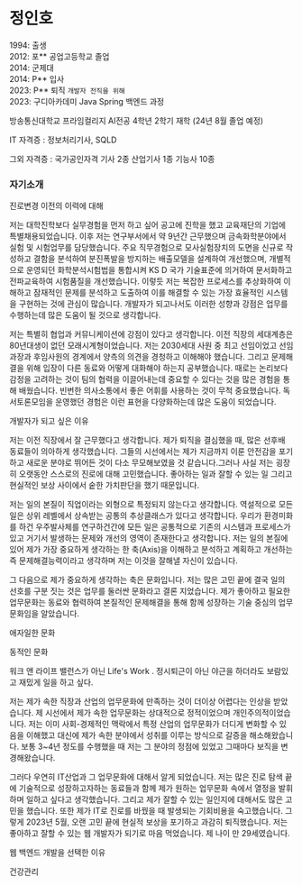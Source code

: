 # 정인호

1994: 출생  
2012: 포** 공업고등학교 졸업  
2014: 군제대  
2014: P** 입사  
2023: P** 퇴직 `개발자 전직을 위해 `  
2023: 구디아카데미 Java Spring 백엔드 과정 

방송통신대학교 프라임컬리지 AI전공 4학년 2학기 재학 (24년 8월 졸업 예정)

IT 자격증 : 정보처리기사, SQLD

그외 자격증 : 국가공인자격 기사 2종 산업기사 1종 기능사 10종

### 자기소개

진로변경 이전의 이력에 대해

저는 대학진학보다 실무경험을 먼저 하고 싶어 공고에 진학을 했고 교육재단의 기업에 특별채용되었습니다. 이후 저는 연구부서에서 약 9년간 근무했으며 금속화학분야에서 실험 및 시험업무를 담당했습니다. 주요 직무경험으로 모사실험장치의 도면을 신규로 작성하고 결함을 분석하여 분진폭발을 방지하는 배출모델을 설계하여 개선했으며, 개별적으로 운영되던 화학분석시험법을 통합시켜 KS D 국가 기술표준에 의거하여 문서화하고 전파교육하여 시험품질을 개선했습니다. 이렇듯 저는 복잡한 프로세스를 추상화하여 이해하고 잠재적인 문제를 분석하고 도출하여 이를 해결할 수 있는 가장 효율적인 시스템을 구현하는 것에 관심이 많습니다. 개발자가 되고나서도 이러한 성향과 강점은 업무를 수행하는데 많은 도움이 될 것으로 생각합니다.


저는 특별히 협업과 커뮤니케이션에 강점이 있다고 생각합니다. 이전 직장의 세대계층은 80년대생이 없던 모래시계형이었습니다. 저는 2030세대 사원 중 최고 선임이었고 선임과장과 후임사원의 경계에서 양측의 의견을 경청하고 이해해야 했습니다. 그리고 문제해결을 위해 입장이 다른 동료와 어떻게 대화해야 하는지 공부했습니다. 때로는 논리보다 감정을 고려하는 것이 팀의 협력을 이끌어내는데 중요할 수 있다는 것을 많은 경험을 통해 배웠습니다. 빈번한 의사소통에서 좋은 어휘를 사용하는 것이 무척 중요했습니다. 독서토론모임을 운영했던 경험은 이런 표현을 다양화하는데 많은 도움이 되었습니다.


개발자가 되고 싶은 이유

저는 이전 직장에서 잘 근무했다고 생각합니다. 제가 퇴직을 결심했을 때, 많은 선후배 동료들이 의아하게 생각했습니다. 그들의 시선에서는 제가 지금까지 이룬 안전감을 포기하고 새로운 분야로 뛰어든 것이 다소 무모해보였을 것 같습니다.그러나 사실 저는 굉장히 오랫동안 스스로의 진로에 대해 고민했습니다. 좋아하는 일과 잘할 수 있는 일 그리고 현실적인 보상 사이에서 숱한 가치판단을 했기 때문입니다.


저는 일의 본질이 직업이라는 외형으로 특정되지 않는다고 생각합니다. 역설적으로 모든 일은 상위 레벨에서 상속받는 공통의 추상클래스가 있다고 생각합니다. 우리가 환경미화를 하건 우주발사체를 연구하건간에 모든 일은 공통적으로 기존의 시스템과 프로세스가 있고 거기서 발생하는 문제와 개선의 영역이 존재한다고 생각합니다. 저는 일의 본질에 있어 제가 가장 중요하게 생각하는 한 축(Axis)을 이해하고 분석하고 계획하고 개선하는 즉 문제해결능력이라고 생각하며 저는 이것을 잘해낼 자신이 있습니다.

그 다음으로 제가 중요하게 생각하는 축은 문화입니다. 저는 많은 고민 끝에 결국 일의 선호를 구분 짓는 것은 업무를 둘러싼 문화라고 결론 지었습니다. 제가 좋아하고 필요한 업무문화는 동료와 협력하여 본질적인 문제해결을 통해 함께 성장하는 기술 중심의 업무문화임을 알았습니다.

애자일한 문화

동적인 문화

워크 앤 라이프 밸런스가 아닌 Life's Work . 정시퇴근이 아닌 야근을 하더라도 보람있고 재밌게 일을 하고 싶다.


저는 제가 속한 직장과 산업의 업무문화에 만족하는 것이 더이상 어렵다는 인상을 받았습니다. 제 시선에서 제가 속한 업무문화는 상대적으로 정적이었으며 개인주의적이었습니다. 저는 이미 사회-경제적인 맥락에서 특정 산업의 업무문화가 더디게 변화할 수 있음을 이해했고 대신에 제가 속한 분야에서 성취를 이루는 방식으로 갈증을 해소해왔습니다. 보통 3~4년 정도를 수행했을 때 저는 그 분야의 정점에 있었고 그때마다 보직을 변경해왔습니다.


그러다 우연히 IT산업과 그 업무문화에 대해서 알게 되었습니다. 저는 많은 진로 탐색 끝에 기술적으로 성장하고자하는 동료들과 함께 제가 원하는 업무문화 속에서 열정을 발휘하며 일하고 싶다고 생각했습니다. 그리고 제가 잘할 수 있는 일인지에 대해서도 많은 고민을 했습니다. 또한 제가 IT로 진로를 바꿨을 때 발생되는 기회비용을 숙고했습니다. 그렇게 2023년 5월, 오랜 고민 끝에 현실적 보상을 포기하고 과감히 퇴직했습니다. 저는 좋아하고 잘할 수 있는 웹 개발자가 되기로 마음 먹었습니다. 제 나이 만 29세였습니다.


웹 백엔드 개발을 선택한 이유


건강관리